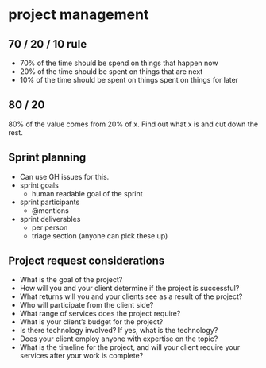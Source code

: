 # project management

## 70 / 20 / 10 rule

* 70% of the time should be spend on things that happen now
* 20% of the time should be spent on things that are next
* 10% of the time should be spent on things spent on things for later

## 80 / 20

80% of the value comes from 20% of x. Find out what x is and cut down the rest.

## Sprint planning

* Can use GH issues for this.
* sprint goals
  * human readable goal of the sprint
* sprint participants
  * @mentions
* sprint deliverables
  * per person
  * triage section (anyone can pick these up)

## Project request considerations

* What is the goal of the project?
* How will you and your client determine if the project is successful?
* What returns will you and your clients see as a result of the project?
* Who will participate from the client side?
* What range of services does the project require?
* What is your client’s budget for the project?
* Is there technology involved? If yes, what is the technology?
* Does your client employ anyone with expertise on the topic?
* What is the timeline for the project, and will your client require your
  services after your work is complete?

